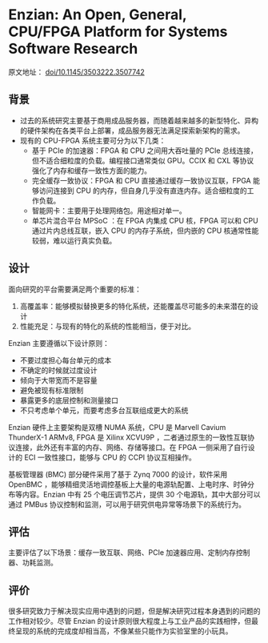 # Enzian: An Open, General, CPU/FPGA Platform for Systems Software Research

原文地址： [doi/10.1145/3503222.3507742](https://dl.acm.org/doi/10.1145/3503222.3507742)

## 背景

- 过去的系统研究主要基于商用成品服务器，而随着越来越多的新型特化、异构的硬件架构在各类平台上部署，成品服务器无法满足探索新架构的需求。
- 现有的 CPU-FPGA 系统主要可分为以下几类：
  - 基于 PCIe 的加速器：FPGA 和 CPU 之间用大吞吐量的 PCIe 总线连接，但不适合细粒度的负载。编程接口通常类似 GPU。CCIX 和 CXL 等协议强化了内存和缓存一致性方面的能力。
  - 完全缓存一致协议：FPGA 和 CPU 直接通过缓存一致协议互联，FPGA 能够访问连接到 CPU 的内存，但自身几乎没有直连内存。适合细粒度的工作负载。
  - 智能网卡：主要用于处理网络包。用途相对单一。
  - 单芯片混合平台 MPSoC ：在 FPGA 内集成 CPU 核，FPGA 可以和 CPU 通过片内总线互联，嵌入 CPU 的内存子系统，但内嵌的 CPU 核通常性能较弱，难以运行真实负载。

## 设计

面向研究的平台需要满足两个重要的标准：

1. 高覆盖率：能够模拟替换更多的特化系统，还能覆盖尽可能多的未来潜在的设计
2. 性能充足：与现有的特化的系统的性能相当，便于对比。

Enzian 主要遵循以下设计原则：

- 不要过度担心每台单元的成本
- 不确定的时候就过度设计
- 倾向于大带宽而不是容量
- 避免被现有标准限制
- 暴露更多的底层控制和测量接口
- 不只考虑单个单元，而要考虑多台互联组成更大的系统

Enzian 硬件上主要架构是双槽 NUMA 系统，CPU 是 Marvell Cavium ThunderX-1 ARMv8, FPGA 是 Xilinx XCVU9P ，二者通过原生的一致性互联协议连接，此外还有丰富的内存、网络、存储等接口。在 FPGA 一侧采用了自行设计的 ECI 一致性接口，能够与 CPU 的 CCPI 协议互相操作。

基板管理器 (BMC) 部分硬件采用了基于 Zynq 7000 的设计，软件采用 OpenBMC ，能够精细灵活地调控基板上大量的电源轨配置、上电时序、时钟分布等内容。Enzian 中有 25 个电压调节芯片，提供 30 个电源轨，其中大部分可以通过 PMBus 协议控制和监测，可以用于研究供电异常等场景下的系统行为。

## 评估

主要评估了以下场景：缓存一致互联、网络、PCIe 加速器应用、定制内存控制器、功耗监测。

## 评价

很多研究致力于解决现实应用中遇到的问题，但是解决研究过程本身遇到的问题的工作相对较少。尽管 Enzian 的设计原则很大程度上与工业产品的实践相悖，但最终呈现的系统的完成度却相当高，不像某些只能作为实验室里的小玩具。
